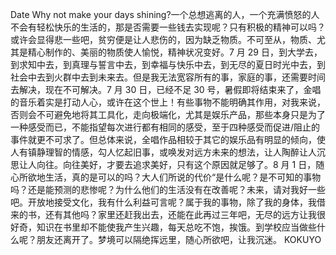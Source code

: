 Date
Why not make your days shining?一个总想逃离的人，一个充满愤怒的人不会有轻松快乐的生活的，那是否需要一些钱去实现呢？只有积极的精神可以吗？或许会显得悲一些吧，贫穷便是让人悲伤的，因为缺乏物质。不可至从，物质、尤其是精心制作的、美丽的物质使人愉悦，精神状况变好。7 月 29 日，到大学去，到求知中去，到真理与誓言中去，到幸福与快乐中去，到无尽的夏日时光中去，到社会中去到火群中去到未来去。但是我无法宽容所有的事，家庭的事，还需要时间去解决，现在不可解决。7 月 30 日，已经不足 30 号，暑假即将结束来了，金唱的音乐着实是打动人心，或许在这个世上！有些事物不能明确其作用，对我来说，否则会不可避免地将其工具化，走向极端化，尤其是娱乐产品，那些本身只是为了一种感受而已，不能指望每次进行都有相同的感受，至于四种感受而促进/阻止的事件就更不可求了。但总体来说，全唱作品相较于其它的娱乐品有明显的倾向，使人有镇静理智的情感，勾人忆起旧事，或唤发对远方未来的想法，让人陶醉让人沉思让人向往。向往美好，才要去追求美好，只有这个原因就足够了。8 月 1 日，随心所欲地生活，真的是可以的吗？大人们所说的代价“是什么呢？是不可知的事物吗？还是能预测的悲惨呢？为什么他们的生活没有在改善呢？未来，请对我好一些吧。开放地接受文化，我有什么利益可言呢？属于我的事物，除了我的身体，我借来的书，还有其他吗？家里还赶我出去，还能在此再过三年吧，无尽的远方让我很好奇，知识在书里却不能使我产生兴趣，每天总吃不饱，挨饿。到学校应当做些什么呢？朋友还离开了。梦境可以隔绝挥远里，随心所欲吧，让我沉迷。 KOKUYO
